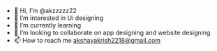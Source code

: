 - 👋 Hi, I’m @akzzzzz22
- 👀 I’m interested in Ui designing
- 🌱 I’m currently learning 
- 💞️ I’m looking to collaborate on app designing and website designing
- 📫 How to reach me akshayakrish2218@gmail.com

<!---
akzzzzz22/akzzzzz22 is a ✨ special ✨ repository because its `README.md` (this file) appears on your GitHub profile.
You can click the Preview link to take a look at your changes.
--->
